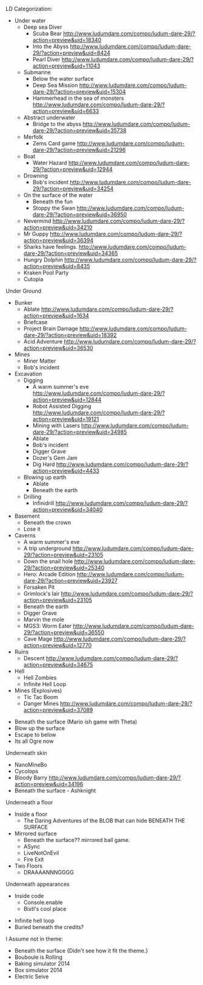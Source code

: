 LD Categorization:
- Under water
  - Deep sea Diver
    * Scuba Bear http://www.ludumdare.com/compo/ludum-dare-29/?action=preview&uid=18340
    * Into the Abyss http://www.ludumdare.com/compo/ludum-dare-29/?action=preview&uid=8424
    * Pearl Diver http://www.ludumdare.com/compo/ludum-dare-29/?action=preview&uid=11043
  - Submarine
    * Below the water surface
    * Deep Sea Mission http://www.ludumdare.com/compo/ludum-dare-29/?action=preview&uid=15304
    * Hammerhead in the sea of monsters http://www.ludumdare.com/compo/ludum-dare-29/?action=preview&uid=6633
  - Abstract underwater
    * Bridge to the abyss http://www.ludumdare.com/compo/ludum-dare-29/?action=preview&uid=35738
  - Merfolk
    * Zems Card game http://www.ludumdare.com/compo/ludum-dare-29/?action=preview&uid=21296
  - Boat
    * Water Hazard http://www.ludumdare.com/compo/ludum-dare-29/?action=preview&uid=12944
  - Drowning
    * Bob's incident  http://www.ludumdare.com/compo/ludum-dare-29/?action=preview&uid=34254
  - On the surface of the water
    * Beneath the fun
    * Stoppy the Swan http://www.ludumdare.com/compo/ludum-dare-29/?action=preview&uid=36950  
  * Nevermind http://www.ludumdare.com/compo/ludum-dare-29/?action=preview&uid=34210
  * Mr Guppy http://www.ludumdare.com/compo/ludum-dare-29/?action=preview&uid=36394
  * Sharks have feelings. http://www.ludumdare.com/compo/ludum-dare-29/?action=preview&uid=34365
  * Hungry Dolphin http://www.ludumdare.com/compo/ludum-dare-29/?action=preview&uid=8435
  * Kraken Pool Party
  * Cutopia

Under Ground
  - Bunker
    * Ablate http://www.ludumdare.com/compo/ludum-dare-29/?action=preview&uid=1634
    * Briefcase
    * Project Brain Damage http://www.ludumdare.com/compo/ludum-dare-29/?action=preview&uid=18392
    * Acid Adventure http://www.ludumdare.com/compo/ludum-dare-29/?action=preview&uid=36530
  - Mines
    * Miner Matter
    * Bob's incident
  - Excavation
	  - Digging
	    * A warm summer's eve http://www.ludumdare.com/compo/ludum-dare-29/?action=preview&uid=12844
	    * Robot Assisted Digging http://www.ludumdare.com/compo/ludum-dare-29/?action=preview&uid=19121
	    * Mining with Lasers http://www.ludumdare.com/compo/ludum-dare-29/?action=preview&uid=34985
	    * Ablate
	    * Bob's incident
	    * Digger Grave
	    * Dozer's Gem Jam
	    * Dig Hard http://www.ludumdare.com/compo/ludum-dare-29/?action=preview&uid=4433
	  - Blowing up earth
	    * Ablate
	    * Beneath the earth
	  - Drilling
	    * Infinidrill http://www.ludumdare.com/compo/ludum-dare-29/?action=preview&uid=34040
  - Basement
    * Beneath the crown
    * Lose it
  - Caverns
    * A warm summer's eve
    * A trip underground http://www.ludumdare.com/compo/ludum-dare-29/?action=preview&uid=23105
    * Down the snail hole http://www.ludumdare.com/compo/ludum-dare-29/?action=preview&uid=25340
    * Hero: Arcade Edition http://www.ludumdare.com/compo/ludum-dare-29/?action=preview&uid=23927
    * Forsaken Pit
    * Grimlock's lair http://www.ludumdare.com/compo/ludum-dare-29/?action=preview&uid=23105
    * Beneath the earth
    * Digger Grave
    * Marvin the mole
    * MGS3: Worm Eater http://www.ludumdare.com/compo/ludum-dare-29/?action=preview&uid=36550
    * Cave Mage http://www.ludumdare.com/compo/ludum-dare-29/?action=preview&uid=12770
  - Ruins
    * Descent http://www.ludumdare.com/compo/ludum-dare-29/?action=preview&uid=34675
  - Hell
    * Hell Zombies
    * Infinite Hell Loop
  - Mines (Explosives)
    * Tic Tac Boom
    * Danger Mines http://www.ludumdare.com/compo/ludum-dare-29/?action=preview&uid=37089
  * Beneath the surface (Mario ish game with Theta)
  * Blow up the surface
  * Escape to below
  * Its all Ogre now

Underneath skin
  * NanoMineBo
  * Cycolops
  * Bloody Barry http://www.ludumdare.com/compo/ludum-dare-29/?action=preview&uid=34196
  * Beneath the surface - Ashknight

Underneath a floor
  - Inside a floor
    * The Daring Adventures of the BLOB that can hide BENEATH THE SURFACE
  - Mirrored surface
    * Beneath the surface?? mirrored ball game.
    * ASync
    * LiveNotOnEvil
    * Fire Exit
  - Two Floors
    * DRAAAANNNGGGG

Underneath appearances
  - Inside code
    * Console.enable
    * Bixtl's cool place
  * Infinite hell loop
  * Buried beneath the credits?

I Assume not in theme:
* Beneath the surface {Didn't see how it fit the theme.}
* Bouboule is Rolling
* Baking simulator 2014
* Box simulator 2014
* Electric Seive
